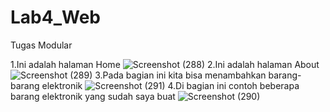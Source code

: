 # Lab4_Web
Tugas Modular 

1.Ini adalah halaman Home
![Screenshot (288)](https://user-images.githubusercontent.com/127511355/229383675-80df9b8a-d999-4799-ab38-67fc8fd600d8.png)
2.Ini adalah halaman About
![Screenshot (289)](https://user-images.githubusercontent.com/127511355/229383677-a35e49c8-dc1e-49c8-9510-28631854a6d3.png)
3.Pada bagian ini kita bisa menambahkan barang-barang elektronik
![Screenshot (291)](https://user-images.githubusercontent.com/127511355/229383682-cbe5ab1e-c414-4a28-a964-a8210fbd6b0e.png)
4.Di bagian ini contoh beberapa barang elektronik yang sudah saya buat
![Screenshot (290)](https://user-images.githubusercontent.com/127511355/229383679-081be58c-4e8c-412e-b3f7-2839485e6324.png)
